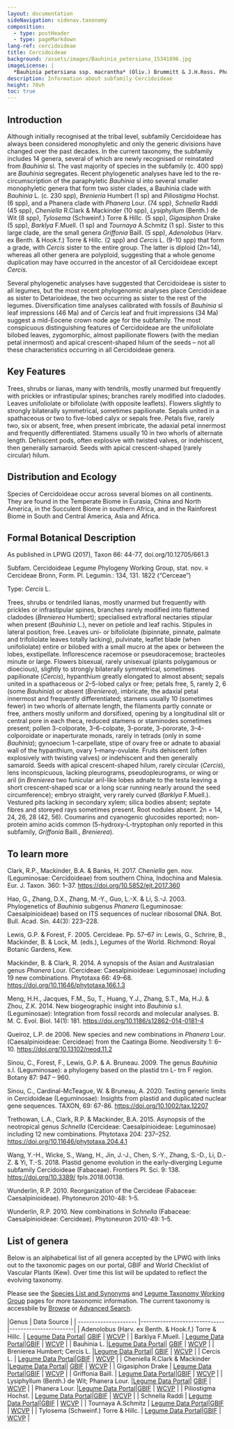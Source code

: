 ```yaml
---
layout: documentation
sideNavigation: sidenav.taxonomy
composition:
  - type: postHeader
  - type: pageMarkdown
lang-ref: cercidoideae
title: Cercidoideae
background: /assets/images/Bauhinia_petersiana_15341896.jpg
imageLicense: |
  *Bauhinia petersiana ssp. macrantha* (Oliv.) Brummitt & J.H.Ross. Photo by Ryan van Huyssteen via [iNaturalist](https://www.gbif.org/occurrence/1838329045)
description: Information about subfamily Cercidoideae 
height: 70vh
toc: true
---
```


## Introduction
Although initially recognised at the tribal level, subfamily Cercidoideae has always been considered monophyletic and only the generic divisions have changed over the past decades. In the current taxonomy, the subfamily includes 14 genera, several of which are newly recognised or reinstated from *Bauhinia* sl. The vast majority of species in the subfamily (c. 400 spp) are *Bauhinia* segregates. Recent phylogenetic analyses have led to the re-circumscription of the paraphyletic *Bauhinia* sl into several smaller monophyletic genera that form two sister clades, a Bauhinia clade with *Bauhinia* L. (c. 230 spp), *Brenieria* Humbert (1 sp) and *Piliostigma* Hochst. (6 spp), and a Phanera clade with *Phanera* Lour. (74 spp), *Schnella* Raddi (45 spp), *Cheniella* R.Clark & Mackinder (10 spp), *Lysiphyllum* (Benth.) de Wit (8 spp), *Tylosema* (Schweinf.) Torre & Hillc. (5 spp), *Gigasiphon* Drake (5 spp), *Barklya* F.Muell. (1 sp) and *Tournaya* A.Schmitz (1 sp). Sister to this large clade, are the small genera *Griffonia* Baill. (5 spp), *Adenolobus* (Harv. ex Benth. & Hook.f.) Torre & Hillc. (2 spp) and *Cercis* L. (9-10 spp) that form a grade, with *Cercis* sister to the entire group. The latter is diploid (2n=14), whereas all other genera are polyploid, suggesting that a whole genome duplication may have occurred in the ancestor of all Cercidoideae except *Cercis*. 

Several phylogenetic analyses have suggested that Cercidoideae is sister to all legumes, but the most recent phylogenomic analyses place Cercidoideae as sister to Detarioideae, the two occurring as sister to the rest of the legumes. Diversification time analyses calibrated with fossils of *Bauhinia* sl leaf impressions (46 Ma) and of *Cercis* leaf and fruit impressions (34 Ma) suggest a mid-Eocene crown node age for the subfamily. The most conspicuous distinguishing features of Cercidoideae are the unifoliolate bilobed leaves, zygomorphic, almost papilionate flowers (with the median petal innermost) and apical crescent-shaped hilum of the seeds – not all these characteristics occurring in all Cercidoideae genera.


## Key Features
Trees, shrubs or lianas, many with tendrils, mostly unarmed but frequently with prickles or infrastipular spines; branches rarely modified into cladodes. Leaves unifoliolate or bifoliolate (with opposite leaflets). Flowers slightly to strongly bilaterally symmetrical, sometimes papilionate. Sepals united in a spathaceous or two to five-lobed calyx or sepals free. Petals five, rarely two, six or absent, free, when present imbricate, the adaxial petal innermost and frequently differentiated. Stamens usually 10 in two whorls of alternate length. Dehiscent pods, often explosive with twisted valves, or indehiscent, then generally samaroid. Seeds with apical crescent-shaped (rarely circular) hilum.

## Distribution and Ecology
Species of Cercidoideae occur across several biomes on all continents. They are found in the Temperate Biome in Eurasia, China and North America, in the Succulent Biome in southern Africa, and in the Rainforest Biome in South and Central America, Asia and Africa.

## Formal Botanical Description
As published in LPWG (2017), Taxon 66: 44-77, doi.org/10.12705/661.3

Subfam. Cercidoideae Legume Phylogeny Working Group, stat. nov. ≡ Cercideae Bronn, Form. Pl. Legumin.: 134, 131. 1822 (“Cerceae”)

Type: *Cercis* L.

Trees, shrubs or tendriled lianas, mostly unarmed but frequently with prickles or infrastipular spines, branches rarely modified into flattened cladodes (*Brenierea* Humbert); specialised extrafloral nectaries stipular when present (*Bauhinia* L.), never on petiole and leaf rachis. Stipules in lateral position, free. Leaves uni- or bifoliolate (bipinnate, pinnate, palmate and trifoliolate leaves totally lacking), pulvinate, leaflet blade (when unifoliolate) entire or bilobed with a small mucro at the apex or between the lobes, exstipellate. Inflorescence racemose or pseudoracemose; bracteoles minute or large. Flowers bisexual, rarely unisexual (plants polygamous or dioecious), slightly to strongly bilaterally symmetrical, sometimes papilionate (*Cercis*), hypanthium greatly elongated to almost absent; sepals united in a spathaceous or 2–5-lobed calyx or free; petals free, 5, rarely 2, 6 (some *Bauhinia*) or absent (*Brenierea*), imbricate, the adaxial petal innermost and frequently differentiated; stamens usually 10 (sometimes fewer) in two whorls of alternate length, the filaments partly connate or free, anthers mostly uniform and dorsifixed, opening by a longitudinal slit or central pore in each theca, reduced stamens or staminodes sometimes present; pollen 3-colporate, 3–6-colpate, 3-porate, 3-pororate, 3–4-colporoidate or inaperturate monads, rarely in tetrads (only in some *Bauhinia*); gynoecium 1-carpellate, stipe of ovary free or adnate to abaxial wall of the hypanthium, ovary 1–many-ovulate. Fruits dehiscent (often explosively with twisting valves) or indehiscent and then generally samaroid. Seeds with apical crescent-shaped hilum, rarely circular (*Cercis*), lens inconspicuous, lacking pleurograms, pseudopleurograms, or wing or aril (in *Brenierea* two funicular aril-like lobes adnate to the testa leaving a short crescent-shaped scar or a long scar running nearly around the seed circumference); embryo straight, very rarely curved (*Barklya* F.Muell.). Vestured pits lacking in secondary xylem; silica bodies absent; septate fibres and storeyed rays sometimes present. Root nodules absent. 2n = 14, 24, 26, 28 (42, 56). Coumarins and cyanogenic glucosides reported; non-protein amino acids common (5-hydroxy-L-tryptophan only reported in this subfamily, *Griffonia* Baill., *Brenierea*).

## To learn more
Clark, R.P., Mackinder, B.A. & Banks, H. 2017. *Cheniella* gen. nov. (Leguminosae: Cercidoideae) from southern China, Indochina and Malesia. Eur. J. Taxon. 360: 1–37. https://doi.org/10.5852/ejt.2017.360

Hao, G., Zhang, D.X., Zhang, M.-Y., Guo, L.-X. & Li, S.-J. 2003. Phylogenetics of *Bauhinia* subgenus *Phanera* (Leguminosae: Caesalpinioideae) based on ITS sequences of nuclear ribosomal DNA. Bot. Bull. Acad. Sin. 44(3): 223–228.

Lewis, G.P. & Forest, F. 2005. Cercideae. Pp. 57–67 in: Lewis, G., Schrire, B., Mackinder, B. & Lock, M. (eds.), Legumes of the World. Richmond: Royal Botanic Gardens, Kew.

Mackinder, B. & Clark, R. 2014. A synopsis of the Asian and Australasian genus *Phanera* Lour. (Cercideae: Caesalpinioideae: Leguminosae) including 19 new combinations. Phytotaxa 66: 49–68. https://doi.org/10.11646/phytotaxa.166.1.3

Meng, H.H., Jacques, F.M., Su, T., Huang, Y.J., Zhang, S.T., Ma, H.J. & Zhou, Z.K. 2014. New biogeographic insight into *Bauhinia* s.l. (Leguminosae): Integration from fossil records and molecular analyses. B. M. C. Evol. Biol. 14(1): 181. https://doi.org/10.1186/s12862-014-0181-4

Queiroz, L.P. de 2006. New species and new combinations in *Phanera* Lour. (Caesalpinioideae: Cercideae) from the Caatinga Biome. Neodiversity 1: 6–10. https://doi.org/10.13102/neod.11.2

Sinou, C., Forest, F., Lewis, G.P. & A. Bruneau. 2009. The genus *Bauhinia* s.l. (Leguminosae): a phylogeny based on the plastid trn L- trn F region. Botany 87: 947 – 960.

Sinou, C., Cardinal-McTeague, W. & Bruneau, A. 2020. Testing generic limits in Cercidoideae (Leguminosae): Insights from plastid and duplicated nuclear gene sequences. TAXON, 69: 67-86. https://doi.org/10.1002/tax.12207

Trethowan, L.A., Clark, R.P. & Mackinder, B.A. 2015. Asynopsis of the neotropical genus *Schnella* (Cercideae: Caesalpinioideae: Leguminosae) including 12 new combinations. Phytotaxa 204: 237–252. https://doi.org/10.11646/phytotaxa.204.4.1

Wang, Y.-H., Wicke, S., Wang, H., Jin, J.-J., Chen, S.-Y., Zhang, S.-D., Li, D.-Z. & Yi, T.-S. 2018. Plastid genome evolution in the early-diverging Legume subfamily Cercidoideae (Fabaceae). Frontiers Pl. Sci. 9: 138. https://doi.org/10.3389/
fpls.2018.00138.

Wunderlin, R.P. 2010. Reorganization of the Cercideae (Fabaceae: Caesalpinioideae). Phytoneuron 2010-48: 1–5.

Wunderlin, R.P. 2010. New combinations in *Schnella* (Fabaceae: Caesalpinioideae: Cercideae). Phytoneuron 2010-49: 1–5.

## List of genera

Below is an alphabetical list of all genera accepted by the LPWG with links out to the taxonomic pages on our portal, GBIF and World Checklist of Vascular Plants (Kew). Over time this list will be updated to reflect the evolving taxonomy. 

Please see the [Species List and Synonyms](https://hp-legume.gbif-staging.org/taxonomy/species-list) and [Legume Taxonomy Working Group](https://hp-legume.gbif-staging.org/working-groups/taxonomy) pages for more taxonomic information. The current taxonomy is accessbile by [Browse](https://hp-legume.gbif-staging.org/taxonomy/browse) or  [Advanced Search](https://hp-legume.gbif-staging.org/taxonomy/search).

 
 |Genus                  | Data Source   |
| --------------------- |------------------------------|-----------------------|
|	Adenolobus (Harv. ex Benth. & Hook.f.) Torre & Hillc.	|	[Legume Data Portal](https://hp-legume.gbif-staging.org/taxonomy/taxon/21580-1)|	[GBIF](https://www.gbif.org/species/2956199)	|	[WCVP](https://wcvp.science.kew.org/taxon/21580-1)	|
|	Barklya F.Muell.	|	[Legume Data Portal](https://hp-legume.gbif-staging.org/taxonomy/taxon/21784-1)|[GBIF](https://www.gbif.org/species/2955817)	|	[WCVP](https://wcvp.science.kew.org/taxon/21784-1)	|
|	Bauhinia L.	|[Legume Data Portal](https://hp-legume.gbif-staging.org/taxonomy/taxon/327181-2)|	[GBIF](https://www.gbif.org/species/2952935)	|	[WCVP](https://wcvp.science.kew.org/taxon/327181-2)	|
|	Brenierea Humbert; Cercis L.	|[Legume Data Portal](https://hp-legume.gbif-staging.org/taxonomy/taxon/21855-1)|	[GBIF](https://www.gbif.org/species/2977380)	|	[WCVP](https://wcvp.science.kew.org/taxon/21855-1)	|
|	Cercis L.	|	[Legume Data Portal](https://hp-legume.gbif-staging.org/taxonomy/taxon/30001619-2)|[GBIF](https://www.gbif.org/species/2955919)	|	[WCVP](https://wcvp.science.kew.org/taxon/30001619-2)	|
|	Cheniella R.Clark & Mackinder	|[Legume Data Portal](https://hp-legume.gbif-staging.org/taxonomy/taxon/77165904-1)|	[GBIF](https://www.gbif.org/species/9712046)	|	[WCVP](https://wcvp.science.kew.org/taxon/77165904-1)	|
|	Gigasiphon Drake	|	[Legume Data Portal](https://hp-legume.gbif-staging.org/taxonomy/taxon/22484-1)|[GBIF](https://www.gbif.org/species/8059232)	|	[WCVP](https://wcvp.science.kew.org/taxon/22484-1)	|
|	Griffonia Baill.	|	[Legume Data Portal](https://hp-legume.gbif-staging.org/taxonomy/taxon/22523-1)|[GBIF](https://www.gbif.org/species/2945470)	|	[WCVP](https://wcvp.science.kew.org/taxon/22523-1)	|
|	Lysiphyllum (Benth.) de Wit; Phanera Lour.	|[Legume Data Portal](https://hp-legume.gbif-staging.org/taxonomy/taxon/22849-1)|	[GBIF](https://www.gbif.org/species/9105569)	|	[WCVP](https://wcvp.science.kew.org/taxon/22849-1)	|
|	Phanera Lour.	|[Legume Data Portal](https://hp-legume.gbif-staging.org/taxonomy/taxon/21580-1)|[GBIF](https://www.gbif.org/species/7278390)	|	[WCVP](https://wcvp.science.kew.org/taxon/23206-1)	|
|	Piliostigma Hochst.	|	[Legume Data Portal](https://hp-legume.gbif-staging.org/taxonomy/taxon/329960-2)|[GBIF](https://www.gbif.org/species/2947989)	|	[WCVP](https://wcvp.science.kew.org/taxon/329960-2)	|
|	Schnella Raddi	|	[Legume Data Portal](https://hp-legume.gbif-staging.org/taxonomy/taxon/30003119-2)|[GBIF](https://www.gbif.org/species/7278569)	|	[WCVP](https://wcvp.science.kew.org/taxon/30003119-2)	|
|	Tournaya A.Schmitz	|	[Legume Data Portal](https://hp-legume.gbif-staging.org/taxonomy/taxon/23709-1)|[GBIF](https://www.gbif.org/species/7301486)	|	[WCVP](https://wcvp.science.kew.org/taxon/23709-1)	|
|	Tylosema (Schweinf.) Torre & Hillc. 	|	[Legume Data Portal](https://hp-legume.gbif-staging.org/taxonomy/taxon/23743-1)|[GBIF](https://www.gbif.org/species/9010267)	|	[WCVP](https://wcvp.science.kew.org/taxon/23743-1)	|
